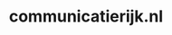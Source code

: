 ---
layout: post
title: "communicatierijk.nl"
internal_url: "/dutchgov/communicatierijk.nl.html"
subdomains_count: 9
all_subdomains_count: 23
urls_count: 6
ssl_rank: 100
http_rank: 71.666666666667
url_link: /data/communicatierijk.nl/urls.txt
all_subdomains_link: /data/communicatierijk.nl/all_subdomains.txt
subdomains_link: /data/communicatierijk.nl/subdomains.txt
categories: dutchgov
---